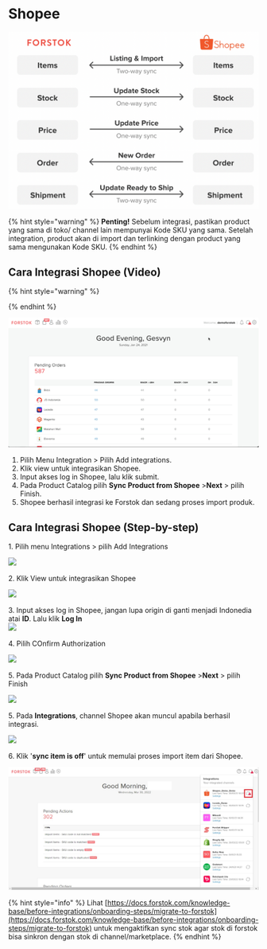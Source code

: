 # Shopee

![](../../.gitbook/assets/screen-shot-2021-05-31-at-1.15.28-pm.png)

{% hint style="warning" %}
**Penting!**  Sebelum integrasi, pastikan product yang sama di toko/ channel lain mempunyai Kode SKU yang sama. Setelah integration, product akan di import dan terlinking dengan product yang sama mengunakan Kode SKU.
{% endhint %}

## Cara Integrasi Shopee (Video)

{% hint style="warning" %}

{% endhint %}

![](../../.gitbook/assets/23.gif)

1. Pilih Menu Integration > Pilih Add integrations.
2. Klik view untuk integrasikan Shopee.
3. Input akses log in Shopee, lalu klik submit.
4. Pada Product Catalog pilih **Sync Product from Shopee** >**Next** > pilih Finish.
5. Shopee berhasil integrasi ke Forstok dan sedang proses import produk.

## Cara Integrasi Shopee (Step-by-step)

1\. Pilih menu Integrations > pilih Add Integrations

![](https://s3.amazonaws.com/cdn.freshdesk.com/data/helpdesk/attachments/production/48062574882/original/BdIDq-WRz6e8oEZ9NQnU1Uj6VFDxR3Meuw.png?1601815709)

2\. Klik View untuk integrasikan Shopee

![](https://s3.amazonaws.com/cdn.freshdesk.com/data/helpdesk/attachments/production/48062576066/original/rCV9GOmfmeEs7ugMpz9dRgflYHgyBxedyQ.png?1601817441)

3\. Input akses log in Shopee, jangan lupa origin di ganti menjadi Indonedia atai **ID**. Lalu klik **Log In**\
![](https://s3.amazonaws.com/cdn.freshdesk.com/data/helpdesk/attachments/production/48062576126/original/ds\_x2M30A5WxxZAW4ONXx3ARvGDj7gojMw.png?1601817513)

4\. Pilih COnfirm Authorization

![](https://s3.amazonaws.com/cdn.freshdesk.com/data/helpdesk/attachments/production/48062576218/original/40DmucYg6jMakhcnhIz9VmcKw3I3DFnHCA.png?1601817583)

5\. Pada Product Catalog pilih **Sync Product from Shopee** >**Next** > pilih Finish&#x20;

![](https://s3.amazonaws.com/cdn.freshdesk.com/data/helpdesk/attachments/production/48062576273/original/chu1WzWOwkvpehousVnzpUWPRBz2IFX1\_w.png?1601817662)

5\. Pada **Integrations**, channel Shopee akan muncul apabila berhasil integrasi.&#x20;

![](https://s3.amazonaws.com/cdn.freshdesk.com/data/helpdesk/attachments/production/48062576309/original/po6DiARMZNrZOTyw0dt1AiC5O79sgO6YhQ.png?1601817734)

6\. Klik '**sync item is off**' untuk memulai proses import item dari Shopee.

![Tanda seru berarti sync item masih off, stok dari Forstok belum sync dengan channel/marketplace](<../../.gitbook/assets/Screenshot 2022-03-30 102810.jpg>)

{% hint style="info" %}
Lihat [https://docs.forstok.com/knowledge-base/before-integrations/onboarding-steps/migrate-to-forstok](https://docs.forstok.com/knowledge-base/before-integrations/onboarding-steps/migrate-to-forstok) untuk mengaktifkan sync stok agar stok di forstok bisa sinkron dengan stok di channel/marketplace.
{% endhint %}
